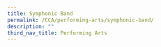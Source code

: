 ```yaml
---
title: Symphonic Band
permalink: /CCA/performing-arts/symphonic-band/
description: ""
third_nav_title: Performing Arts
---
```

